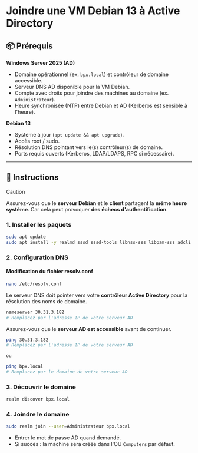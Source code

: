# Joindre une VM Debian 13 à Active Directory

## 📦 Prérequis

**Windows Server 2025 (AD)**
* Domaine opérationnel (ex. `bpx.local`) et contrôleur de domaine accessible.
* Serveur DNS AD disponible pour la VM Debian.
* Compte avec droits pour joindre des machines au domaine (ex. `Administrateur`).
* Heure synchronisée (NTP) entre Debian et AD (Kerberos est sensible à l'heure).

**Debian 13**
* Système à jour (`apt update && apt upgrade`).
* Accès root / sudo.
* Résolution DNS pointant vers le(s) contrôleur(s) de domaine.
* Ports requis ouverts (Kerberos, LDAP/LDAPS, RPC si nécessaire).

---

## 🚀 Instructions

> [!CAUTION]
> Assurez-vous que le **serveur Debian** et le **client** partagent la **même heure système**. Car cela peut provoquer **des échecs d'authentification**.

### 1. Installer les paquets

```bash
sudo apt update
sudo apt install -y realmd sssd sssd-tools libnss-sss libpam-sss adcli samba-common-bin oddjob oddjob-mkhomedir packagekit krb5-user
```
### **2. Configuration DNS**

#### **Modification du fichier resolv.conf**
```bash
nano /etc/resolv.conf
```

Le serveur DNS doit pointer vers votre **contrôleur Active Directory** pour la résolution des noms de domaine.

```bash
nameserver 30.31.3.182
# Remplacez par l'adresse IP de votre serveur AD
```

Assurez-vous que le **serveur AD est accessible** avant de continuer.

```bash
ping 30.31.3.182
# Remplacez par l'adresse IP de votre serveur AD

ou

ping bpx.local
# Remplacez par le domaine de votre serveur AD
```

### 3. Découvrir le domaine

```bash
realm discover bpx.local
```

### 4. Joindre le domaine

```bash
sudo realm join --user=Administrateur bpx.local
```

* Entrer le mot de passe AD quand demandé.
* Si succès : la machine sera créée dans l'OU `Computers` par défaut.
